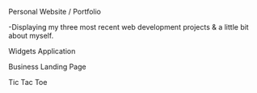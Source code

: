 Personal Website / Portfolio

-Displaying my three most recent web development projects & a little bit about myself.

Widgets Application

Business Landing Page

Tic Tac Toe 